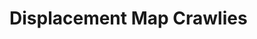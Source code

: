 # Displacement Map Crawlies

<!-- <demo mode="full" :background-alpha="0" src="./demo/displacement-map-crawlies.vue" /> -->
